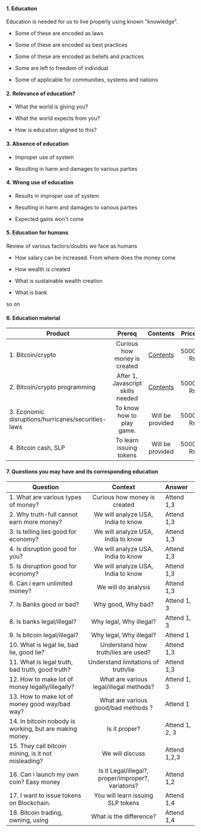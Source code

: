 #### 1. Education

Education is needed for us to live properly using known "knowledge". 

- Some of these are encoded as laws

- Some of these are encoded as best practices

- Some of these are encoded as beliefs and practices

- Some are left to freedom of individual

- Some of applicable for communities, systems and nations

#### 2. Relevance of education?

- What the world is giving you? 

- What the world expects from you?

- How is education aligned to this?


#### 3. Absence of education

- Improper use of system

- Resulting in harm and damages to various parties

#### 4. Wrong use of education

- Results in improper use of system

- Resulting in harm and damages to various parties

- Expected gains won't come


#### 5. Education for humans

Review of various factors/doubts we face as humans

- How salary can be increased. From where does the money come

- How wealth is created

- What is sustainable wealth creation

- What is bank

so on

#### 6. Education material

| Product   |   Prereq |   Contents     |  Price |
|---------- |:-------------:|:-------------:|------:|
|1. Bitcoin/crypto | Curious how money is created  | [Contents](firststdbitcoin.md)| 5000 Rs|
|2. Bitcoin/crypto programming | After 1, Javascript skills needed  | [Contents](secondstdbitcoin.md) | 5000 Rs|
|3. Economic disruptions/hurricanes/securities-laws | To know how to play game. | Will be provided | 5000 Rs|
|4. Bitcoin cash, SLP|  To learn issuing tokens  | Will be provided | 5000 Rs|

#### 7. Questions you may have and its corresponding education

| Question   |   Context |   Answer |
|---------- |:-------------:|:------------|
|1. What are various types of money? | Curious how money is created  |  Attend 1,3|
|2. Why truth-full cannot earn more money? | We will analyze USA, India to know | Attend 1,3|
|3. Is telling lies good for economy? | We will analyze USA, India to know | Attend 1,3|
|4. Is disruption good for you?  | We will analyze USA, India to know | Attend 1,3|
|5. Is disruption good for economy?  | We will analyze USA, India to know | Attend 1,3|
|6. Can i earn unlimited money?  | We will do analysis  | Attend 1,3|
|7. Is Banks good or bad? | Why good, Why bad?  | Attend 1, 3|
|8. Is banks legal/illegal? | Why legal, Why illegal?  | Attend 1, 3|
|9. Is bitcoin legal/illegal? | Why legal, Why illegal?  | Attend 1|
|10. What is legal lie, bad lie, good lie? | Understand how truth/lies are used?  | Attend 1,3 |
|11. What is legal truth, bad truth, good truth? | Understand limitations of truth/lie  |Attend 1,3|
|12. How to make lot of money legally/illegally? | What are various legal/illegal methods? | Attend 1, 3 | 
|13. How to make lot of money good way/bad way? | What are various good/bad methods ? | Attend 1 |
|14. In bitcoin nobody is working, but are making money. | Is it proper?  | Attend 1, 2, 3 |
|15. They call bitcoin mining, is it not misleading? | We will discuss | Attend 1,2,3| 
|16. Can i launch my own coin? Easy money | Is it Legal/illegal?, proper/improper?, variatons?  | Attend 1,2 |
|17. I want to issue tokens on Blockchain. | You will learn issuing SLP tokens  | Attend 1,4 |
|18. Bitcoin trading, owning, using | What is the difference?  | Attend 1,4 |
